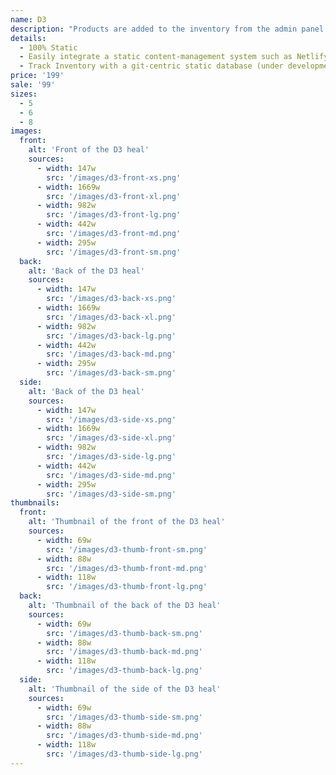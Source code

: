 ```yaml
---
name: D3
description: "Products are added to the inventory from the admin panel. You can access this from the gocommerce.com/admin page. Check it out to learn more.\_"
details:
  - 100% Static
  - Easily integrate a static content-management system such as Netlify-CMS
  - Track Inventory with a git-centric static database (under development)
price: '199'
sale: '99'
sizes:
  - 5
  - 6
  - 8
images:
  front:
    alt: 'Front of the D3 heal'
    sources:
      - width: 147w
        src: '/images/d3-front-xs.png'
      - width: 1669w
        src: '/images/d3-front-xl.png'
      - width: 982w
        src: '/images/d3-front-lg.png'
      - width: 442w
        src: '/images/d3-front-md.png'
      - width: 295w
        src: '/images/d3-front-sm.png'
  back:
    alt: 'Back of the D3 heal'
    sources:
      - width: 147w
        src: '/images/d3-back-xs.png'
      - width: 1669w
        src: '/images/d3-back-xl.png'
      - width: 982w
        src: '/images/d3-back-lg.png'
      - width: 442w
        src: '/images/d3-back-md.png'
      - width: 295w
        src: '/images/d3-back-sm.png'
  side:
    alt: 'Back of the D3 heal'
    sources:
      - width: 147w
        src: '/images/d3-side-xs.png'
      - width: 1669w
        src: '/images/d3-side-xl.png'
      - width: 982w
        src: '/images/d3-side-lg.png'
      - width: 442w
        src: '/images/d3-side-md.png'
      - width: 295w
        src: '/images/d3-side-sm.png'
thumbnails:
  front:
    alt: 'Thumbnail of the front of the D3 heal'
    sources:
      - width: 69w
        src: '/images/d3-thumb-front-sm.png'
      - width: 88w
        src: '/images/d3-thumb-front-md.png'
      - width: 118w
        src: '/images/d3-thumb-front-lg.png'
  back:
    alt: 'Thumbnail of the back of the D3 heal'
    sources:
      - width: 69w
        src: '/images/d3-thumb-back-sm.png'
      - width: 88w
        src: '/images/d3-thumb-back-md.png'
      - width: 118w
        src: '/images/d3-thumb-back-lg.png'
  side:
    alt: 'Thumbnail of the side of the D3 heal'
    sources:
      - width: 69w
        src: '/images/d3-thumb-side-sm.png'
      - width: 88w
        src: '/images/d3-thumb-side-md.png'
      - width: 118w
        src: '/images/d3-thumb-side-lg.png'
---
```

